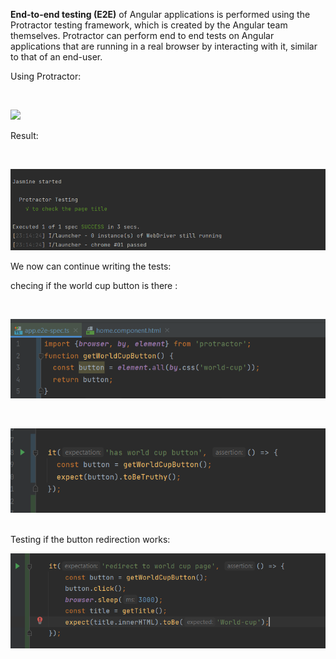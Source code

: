 **End-to-end testing (E2E)** of Angular applications is performed using the Protractor testing framework, which is created by the Angular team themselves. Protractor can perform end to end tests on Angular applications that are running in a real browser by interacting with it, similar to that of an end-user.


Using Protractor:

<br>

![](![](![](2022-06-05-23-04-43.png).png).png)


Result: 

<br>

![](2022-06-05-23-15-13.png)

We now can continue writing the tests:


checing if the world cup button is there :

<br>

![](2022-06-05-23-25-56.png)

<br>

![](2022-06-05-23-26-25.png)

<br>
Testing if the button redirection works:

<br>

![](2022-06-05-23-43-36.png)

